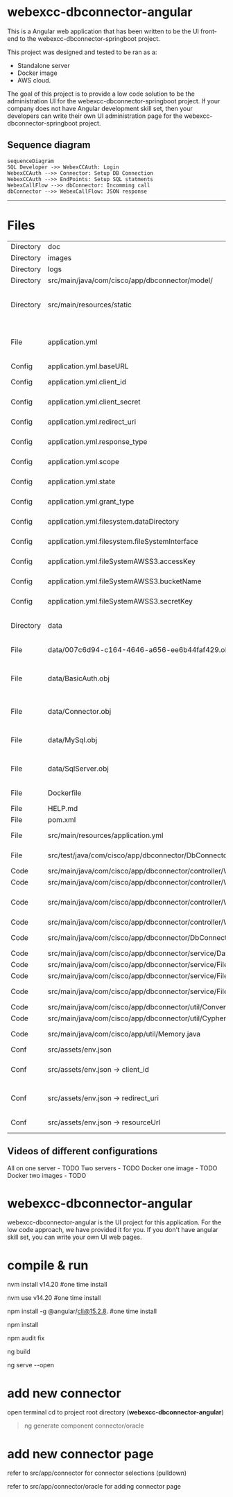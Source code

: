 

# webexcc-dbconnector-angular

This is a Angular web application that has been written to be the UI front-end to the webexcc-dbconnector-springboot project.

This project was designed and tested to be ran as a:
- Standalone server
- Docker image
- AWS cloud.

The goal of this project is to provide a low code solution to be the administration UI for the webexcc-dbconnector-springboot project. If your company does not have Angular development skill set, then your developers can write their own UI administration page for the webexcc-dbconnector-springboot project.


## Sequence diagram
```mermaid
sequenceDiagram
SQL Developer ->> WebexCCAuth: Login
WebexCCAuth -->> Connector: Setup DB Connection
WebexCCAuth -->> EndPoints: Setup SQL statments
WebexCallFlow -->> dbConnector: Incomming call
dbConnector -->> WebexCallFlow: JSON response

```
--- 




# Files
| | | |
|-|-|-|
|Directory|doc|documentation directory|
|Directory|images|repository images|
|Directory|logs|app runtime log files|
|Directory|src/main/java/com/cisco/app/dbconnector/model/|POJOs|
|Directory|src/main/resources/static|place html files here if you want the web server and to run within the same container|
|File|application.yml|application config file is keep in the root folder so it can be modified with having to recompile|
|Config|application.yml.baseURL|https://webexapis.com/v1|
|Config|application.yml.client_id|https://developer.webex-cx.com/my-apps|
|Config|application.yml.client_secret|https://developer.webex-cx.com/my-apps|
|Config|application.yml.redirect_uri|https://developer.webex-cx.com/my-apps|
|Config|application.yml.response_type|https://developer.webex-cx.com/my-apps|
|Config|application.yml.scope|https://developer.webex-cx.com/my-apps|
|Config|application.yml.state|https://developer.webex-cx.com/my-apps|
|Config|application.yml.grant_type|https://developer.webex-cx.com/my-apps|
|Config|application.yml.filesystem.dataDirectory|where to persist config files (encrypted)|
|Config|application.yml.filesystem.fileSystemInterface|fileSystemLocalhost OR fileSystemAWSS3|
|Config|application.yml.fileSystemAWSS3.accessKey|required is using AWS S3 bucket|
|Config|application.yml.fileSystemAWSS3.bucketName|required is using AWS S3 bucket|
|Config|application.yml.fileSystemAWSS3.secretKey|required is using AWS S3 bucket|
|Directory|data|where config data is persist (defined in/application.yml)|
|File|data/007c6d94-c164-4646-a656-ee6b44faf429.obj|this is what a endpoint looks like (encrypted)|
|File|data/BasicAuth.obj|if you have authentication turned on for endpoints this files is used (encrypted)|
|File|data/Connector.obj|active connector's information is stored here (encrypted)|
|File|data/MySql.obj|MySql's connection information is stored here (encrypted)|
|File|data/SqlServer.obj|Sql Server's connection information is stored here (encrypted)|
|File|Dockerfile|used to create a docker image|
|File|HELP.md|todo|
|File|pom.xml|Maven's configuration file|
|File|src/main/resources/application.yml|not used. but you can if you want|
|File|src/test/java/com/cisco/app/dbconnector/DbConnectorTests.java|dbConnector test methods|
|Code|src/main/java/com/cisco/app/dbconnector/controller/WebController.java|used by the UI|
|Code|src/main/java/com/cisco/app/dbconnector/controller/WebControllerRest.java|used by the UI|
|Code|src/main/java/com/cisco/app/dbconnector/controller/WebControllerUI.java|configured for the webexcc-dbconnector-angular project|
|Code|src/main/java/com/cisco/app/dbconnector/controller/WebControllerWebexCC.java|WebexCC endpoints|
|Code|src/main/java/com/cisco/app/dbconnector/DbConnector.java|Spring Boot Main application file|
|Code|src/main/java/com/cisco/app/dbconnector/service/DatabaseUtility.java|utility for SQL commands|
|Code|src/main/java/com/cisco/app/dbconnector/service/FileSystemAWSS3.java|AWS S3 bucket code|
|Code|src/main/java/com/cisco/app/dbconnector/service/FileSystemInterface.java|file system interface|
|Code|src/main/java/com/cisco/app/dbconnector/service/FileSystemLocalhost.java|local host file system code|
|Code|src/main/java/com/cisco/app/dbconnector/util/Convertor.java|convert sql to json|
|Code|src/main/java/com/cisco/app/dbconnector/util/Cypher2021.java|encryption class|
|Code|src/main/java/com/cisco/app/util/Memory.java|logs application memory usage|
|Conf|src/assets/env.json| JSON login config file|
|Conf| src/assets/env.json -> client_id | get value from https://developer.webex-cx.com/my-apps|
|Conf| src/assets/env.json -> redirect_uri | get value from https://developer.webex-cx.com/my-apps|
|Conf| src/assets/env.json -> resourceUrl | FQDN of the springboot server|

## Videos of different configurations 

All on one server - TODO
Two servers - TODO
Docker one image - TODO
Docker two images - TODO

# webexcc-dbconnector-angular
webexcc-dbconnector-angular is the UI project for this application.
For the low code approach, we have provided it for you. 
If you don't have angular skill set, you can write your own UI web pages.



# compile & run

nvm install v14.20 #one time install

nvm use v14.20 #one time install

npm install -g @angular/cli@15.2.8. #one time install

npm install

npm audit fix

ng build

ng serve --open



# add new connector
open terminal
cd to project root directory  (**webexcc-dbconnector-angular**)
> ng generate component connector/oracle


# add new connector page

refer to src/app/connector for connector selections (pulldown)

refer to src/app/connector/oracle for adding connector page


